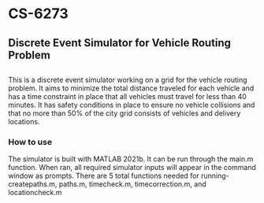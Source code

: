 # CS-6273

<h2> Discrete Event Simulator for Vehicle Routing Problem <h2></h2>

This is a discrete event simulator working on a grid for the vehicle routing problem. It aims to minimize the total distance traveled for each vehicle and has a time constraint in place that all vehicles must travel for less than 40 minutes. It has safety conditions in place to ensure no vehicle collisions and that no more than 50% of the city grid consists of vehicles and delivery locations.

<h3>How to use</h3>
The simulator is built with MATLAB 2021b. It can be run through the main.m function. When ran, all required simulator inputs will appear in the command window as prompts. There are 5 total functions needed for running- createpaths.m, paths.m, timecheck.m, timecorrection.m, and locationcheck.m

